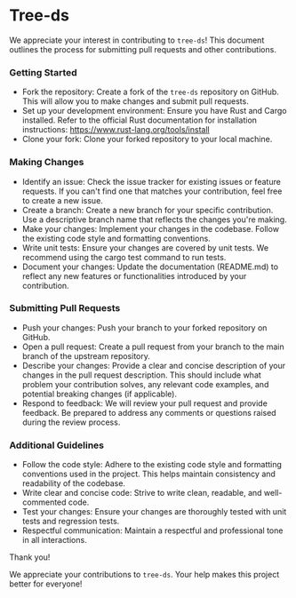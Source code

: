 Tree-ds
=======

We appreciate your interest in contributing to `tree-ds`! This document outlines the process for submitting pull
requests and other contributions.

### Getting Started

- Fork the repository: Create a fork of the `tree-ds` repository on GitHub. This will allow you to make changes and
  submit pull requests.
- Set up your development environment: Ensure you have Rust and Cargo installed. Refer to the official Rust
  documentation for installation instructions: https://www.rust-lang.org/tools/install
- Clone your fork: Clone your forked repository to your local machine.

### Making Changes

- Identify an issue: Check the issue tracker for existing issues or feature requests. If you can't find one that matches
  your contribution, feel free to create a new issue.
- Create a branch: Create a new branch for your specific contribution. Use a descriptive branch name that reflects the
  changes you're making.
- Make your changes: Implement your changes in the codebase. Follow the existing code style and formatting conventions.
- Write unit tests: Ensure your changes are covered by unit tests. We recommend using the cargo test command to run
  tests.
- Document your changes: Update the documentation (README.md) to reflect any new features or functionalities introduced
  by your contribution.

### Submitting Pull Requests

- Push your changes: Push your branch to your forked repository on GitHub.
- Open a pull request: Create a pull request from your branch to the main branch of the upstream repository.
- Describe your changes: Provide a clear and concise description of your changes in the pull request description. This
  should include what problem your contribution solves, any relevant code examples, and potential breaking changes (if
  applicable).
- Respond to feedback: We will review your pull request and provide feedback. Be prepared to address any comments or
  questions raised during the review process.

### Additional Guidelines

- Follow the code style: Adhere to the existing code style and formatting conventions used in the project. This helps
  maintain consistency and readability of the codebase.
- Write clear and concise code: Strive to write clean, readable, and well-commented code.
- Test your changes: Ensure your changes are thoroughly tested with unit tests and regression tests.
- Respectful communication: Maintain a respectful and professional tone in all interactions.

Thank you!

We appreciate your contributions to `tree-ds`. Your help makes this project better for everyone!
